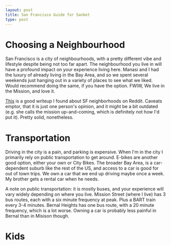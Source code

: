 ```yaml
---
layout: post
title: San Francisco Guide for Sanket
type: post
---
```


 # Choosing a Neighbourhood
San Francisco is a city of neighbourhoods, with a pretty different vibe and
lifestyle despite being not too far apart. The neighbourhood you live in will
have a profound impact on your experience living here. Manasi and I had the
luxury of already living in the Bay Area, and so we spent several weekends
just hanging out in a variety of places to see what we liked. Would recommend
doing the same, if you have the option. FWIW, We live in the Mission, and
love it.

[This](https://www.reddit.com/r/AskSF/comments/kegeax/comment/gg2r4p4/?utm_source=reddit&utm_medium=web2x&context=3)
is a good writeup I found about SF neighborhoods on Reddit. Caveats emptor,
that it is just one person's opinion, and it might be a bit outdated (e.g. she
calls the mission up-and-coming, which is definitely not how I'd put it). Pretty
solid, nonetheless.

# Transportation
Driving in the city is a pain, and parking is expensive. When I'm in the
city I primarily rely on public transportation to get around. E-bikes are
another good option, either your own or City Bikes.
The broader Bay Area, is a car-dependent suburb like the rest of the US, and
access to a car is good for out of town trips. We own a car that we end up
driving maybe once a week. My brother gets a rental car when he needs.

A note on public transportation: it is mostly buses, and your experience will
vary widely depending on where you live. Mission Street (where I live) has 3 bus
routes, each with a six minute frequency at peak. Plus a BART train every 3-4
minutes. Bernal Heights has one bus route, with a 20 minute frequency, which is
a lot worse. Owning a car is probably less painful in Bernal than in Misison
though.

# Kids
